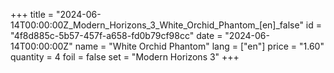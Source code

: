 +++
title = "2024-06-14T00:00:00Z_Modern_Horizons_3_White_Orchid_Phantom_[en]_false"
id = "4f8d885c-5b57-457f-a658-fd0b79cf98cc"
date = "2024-06-14T00:00:00Z"
name = "White Orchid Phantom"
lang = ["en"]
price = "1.60"
quantity = 4
foil = false
set = "Modern Horizons 3"
+++
